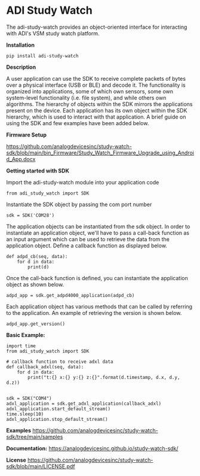 # ADI Study Watch

The adi-study-watch provides an object-oriented interface for interacting with ADI's VSM study watch platform. 


**Installation**

    pip install adi-study-watch
    

**Description**

A user application can use the SDK to receive complete packets of bytes over a physical interface (USB or BLE) and decode it.
The functionality is organized into applications, some of which own sensors, some own system-level functionality (i.e. file system), and while others own algorithms. The hierarchy of objects within the SDK mirrors the applications present on the device. Each application has its own object within the SDK hierarchy, which is used to interact with that application.  A brief guide on using the SDK and few examples have been added below.


**Firmware Setup**

https://github.com/analogdevicesinc/study-watch-sdk/blob/main/bin_Firmware/Study_Watch_Firmware_Upgrade_using_Android_App.docx


**Getting started with SDK**
 
Import the adi-study-watch module into your application code

    from adi_study_watch import SDK

Instantiate the SDK object by passing the com port number

    sdk = SDK('COM28')

The application objects can be instantiated from the sdk object. In order to instantiate an application object, we'll have to pass a call-back function as an input argument which can be used to retrieve the data from the application object. Define a callback function as displayed below.
    
    def adpd_cb(seq, data):
        for d in data:
            print(d)

Once the call-back function is defined, you can instantiate the application object as shown below.

    adpd_app = sdk.get_adpd4000_application(adpd_cb)

Each application object has various methods that can be called by referring to the application. An example of retrieving the version is shown below.
    
    adpd_app.get_version()



**Basic Example:**

    import time
    from adi_study_watch import SDK
    
    # callback function to receive adxl data
    def callback_adxl(seq, data):
        for d in data:
            print("t:{} x:{} y:{} z:{}".format(d.timestamp, d.x, d.y, d.z))


    sdk = SDK("COM4")
    adxl_application = sdk.get_adxl_application(callback_adxl)
    adxl_application.start_default_stream()
    time.sleep(10)
    adxl_application.stop_default_stream()
    
    
**Examples**
https://github.com/analogdevicesinc/study-watch-sdk/tree/main/samples

**Documentation:**
https://analogdevicesinc.github.io/study-watch-sdk/

**License**
https://github.com/analogdevicesinc/study-watch-sdk/blob/main/LICENSE.pdf



